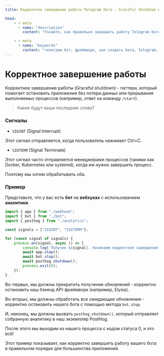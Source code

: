 ```yaml
---
title: Корректное завершение работы Telegram бота - Graceful Shutdown в GramIO

head:
    - - meta
      - name: "description"
        content: "Узнайте, как правильно завершать работу Telegram бота с использованием паттерна Graceful Shutdown в GramIO. Обрабатывайте сигналы завершения, сохраняйте данные и корректно закрывайте соединения перед остановкой приложения."

    - - meta
      - name: "keywords"
        content: "телеграм бот, фреймворк, как создать бота, Telegram, Telegram Bot API, GramIO, TypeScript, JavaScript, Node.JS, Nodejs, Deno, Bun, graceful shutdown, корректное завершение, обработка сигналов, SIGINT, SIGTERM, закрытие соединений, сохранение данных, управление состоянием, останов приложения, webhook cleanup, docker shutdown, systemd shutdown, PM2, обработка исключений, деструкторы, onStop хук, жизненный цикл приложения, контейнеризация, Kubernetes shutdown"
---
```


# Корректное завершение работы

Корректное завершение работы (Graceful shutdown) - паттерн, который помогает остановить приложение без потери данных или прерывания выполняемых процессов (например, ответ на команду `/start`).

> Какие будут ваши последние слова?

### Сигналы

-   `SIGINT` (Signal Interrupt)

Этот сигнал отправляется, когда пользователь нажимает Ctrl+C.

-   `SIGTERM` (Signal Terminate)

Этот сигнал часто отправляется менеджерами процессов (такими как Docker, Kubernetes или systemd), когда им нужно завершить процесс.

Поэтому мы хотим обрабатывать оба.

### Пример

Представьте, что у вас есть **бот** на **вебхуках** с использованием **аналитики**.

```ts
import { app } from "./webhook";
import { bot } from "./bot";
import { posthog } from "./analytics";

const signals = ["SIGINT", "SIGTERM"];

for (const signal of signals) {
    process.on(signal, async () => {
        console.log(`Получен ${signal}. Начинаем корректное завершение работы...`);
        await app.stop();
        await bot.stop();
        await posthog.shutdown();
        process.exit(0);
    });
}
```

Во-первых, мы должны прекратить получение обновлений - корректно остановить наш бэкенд API-фреймворк (например, Elysia).

Во-вторых, мы должны обработать все ожидающие обновления - корректно остановить нашего бота с помощью метода `bot.stop`.

И, наконец, мы должны вызвать `posthog.shutdown()`, который отправляет собранную аналитику в наш экземпляр PostHog.

После этого мы выходим из нашего процесса с кодом статуса 0, и это всё!

Этот пример показывает, как корректно завершить работу вашего бота в правильном порядке для большинства приложений.